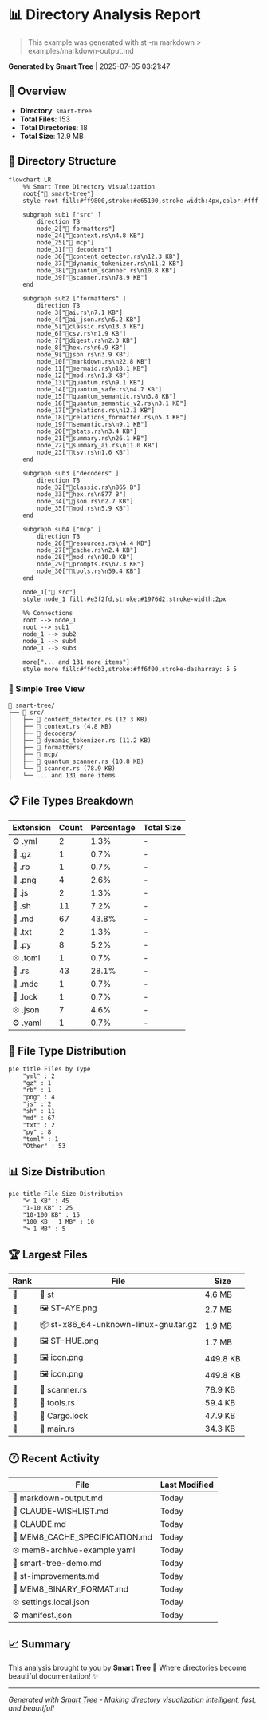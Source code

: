 # 📊 Directory Analysis Report

> This example was generated with st -m markdown > examples/markdown-output.md

**Generated by Smart Tree** | 2025-07-05 03:21:47

## 📁 Overview

- **Directory**: `smart-tree`
- **Total Files**: 153
- **Total Directories**: 18
- **Total Size**: 12.9 MB

## 🌳 Directory Structure

```mermaid
flowchart LR
    %% Smart Tree Directory Visualization
    root{"📁 smart-tree"}
    style root fill:#ff9800,stroke:#e65100,stroke-width:4px,color:#fff

    subgraph sub1 ["src" ]
        direction TB
        node_2["📁 formatters"]
        node_24["🦀context.rs\n4.8 KB"]
        node_25["📁 mcp"]
        node_31["📁 decoders"]
        node_36["🦀content_detector.rs\n12.3 KB"]
        node_37["🦀dynamic_tokenizer.rs\n11.2 KB"]
        node_38["🦀quantum_scanner.rs\n10.8 KB"]
        node_39["🦀scanner.rs\n78.9 KB"]
    end

    subgraph sub2 ["formatters" ]
        direction TB
        node_3["🦀ai.rs\n7.1 KB"]
        node_4["🦀ai_json.rs\n5.2 KB"]
        node_5["🦀classic.rs\n13.3 KB"]
        node_6["🦀csv.rs\n1.9 KB"]
        node_7["🦀digest.rs\n2.3 KB"]
        node_8["🦀hex.rs\n6.9 KB"]
        node_9["🦀json.rs\n3.9 KB"]
        node_10["🦀markdown.rs\n22.8 KB"]
        node_11["🦀mermaid.rs\n18.1 KB"]
        node_12["🦀mod.rs\n1.3 KB"]
        node_13["🦀quantum.rs\n9.1 KB"]
        node_14["🦀quantum_safe.rs\n4.7 KB"]
        node_15["🦀quantum_semantic.rs\n3.8 KB"]
        node_16["🦀quantum_semantic_v2.rs\n3.1 KB"]
        node_17["🦀relations.rs\n12.3 KB"]
        node_18["🦀relations_formatter.rs\n5.3 KB"]
        node_19["🦀semantic.rs\n9.1 KB"]
        node_20["🦀stats.rs\n3.4 KB"]
        node_21["🦀summary.rs\n26.1 KB"]
        node_22["🦀summary_ai.rs\n11.0 KB"]
        node_23["🦀tsv.rs\n1.6 KB"]
    end

    subgraph sub3 ["decoders" ]
        direction TB
        node_32["🦀classic.rs\n865 B"]
        node_33["🦀hex.rs\n877 B"]
        node_34["🦀json.rs\n2.7 KB"]
        node_35["🦀mod.rs\n5.9 KB"]
    end

    subgraph sub4 ["mcp" ]
        direction TB
        node_26["🦀resources.rs\n4.4 KB"]
        node_27["🦀cache.rs\n2.4 KB"]
        node_28["🦀mod.rs\n10.0 KB"]
        node_29["🦀prompts.rs\n7.3 KB"]
        node_30["🦀tools.rs\n59.4 KB"]
    end

    node_1["📁 src"]
    style node_1 fill:#e3f2fd,stroke:#1976d2,stroke-width:2px

    %% Connections
    root --> node_1
    root --> sub1
    node_1 --> sub2
    node_1 --> sub4
    node_1 --> sub3

    more["... and 131 more items"]
    style more fill:#ffecb3,stroke:#ff6f00,stroke-dasharray: 5 5
```

### 📂 Simple Tree View

```
📁 smart-tree/
├── 📁 src/
│   ├── 🦀 content_detector.rs (12.3 KB)
│   ├── 🦀 context.rs (4.8 KB)
│   ├── 📁 decoders/
│   ├── 🦀 dynamic_tokenizer.rs (11.2 KB)
│   ├── 📁 formatters/
│   ├── 📁 mcp/
│   ├── 🦀 quantum_scanner.rs (10.8 KB)
│   └── 🦀 scanner.rs (78.9 KB)
│   └── ... and 131 more items
```

## 📋 File Types Breakdown

| Extension | Count | Percentage | Total Size |
|-----------|-------|------------|------------|
| ⚙️ .yml | 2 | 1.3% | - |
| 📄 .gz | 1 | 0.7% | - |
| 📄 .rb | 1 | 0.7% | - |
| 📄 .png | 4 | 2.6% | - |
| 📜 .js | 2 | 1.3% | - |
| 📄 .sh | 11 | 7.2% | - |
| 📝 .md | 67 | 43.8% | - |
| 📄 .txt | 2 | 1.3% | - |
| 🐍 .py | 8 | 5.2% | - |
| ⚙️ .toml | 1 | 0.7% | - |
| 🦀 .rs | 43 | 28.1% | - |
| 📄 .mdc | 1 | 0.7% | - |
| 📄 .lock | 1 | 0.7% | - |
| ⚙️ .json | 7 | 4.6% | - |
| ⚙️ .yaml | 1 | 0.7% | - |

## 🍰 File Type Distribution

```mermaid
pie title Files by Type
    "yml" : 2
    "gz" : 1
    "rb" : 1
    "png" : 4
    "js" : 2
    "sh" : 11
    "md" : 67
    "txt" : 2
    "py" : 8
    "toml" : 1
    "Other" : 53
```

## 📊 Size Distribution

```mermaid
pie title File Size Distribution
    "< 1 KB" : 45
    "1-10 KB" : 25
    "10-100 KB" : 15
    "100 KB - 1 MB" : 10
    "> 1 MB" : 5
```

## 🏆 Largest Files

| Rank | File | Size |
|------|------|------|
| 🥇 | 📄 st | 4.6 MB |
| 🥈 | 🖼️ ST-AYE.png | 2.7 MB |
| 🥉 | 📦 st-x86_64-unknown-linux-gnu.tar.gz | 1.9 MB |
| 📄 | 🖼️ ST-HUE.png | 1.7 MB |
| 📄 | 🖼️ icon.png | 449.8 KB |
| 📄 | 🖼️ icon.png | 449.8 KB |
| 📄 | 🦀 scanner.rs | 78.9 KB |
| 📄 | 🦀 tools.rs | 59.4 KB |
| 📄 | 📄 Cargo.lock | 47.9 KB |
| 📄 | 🦀 main.rs | 34.3 KB |

## 🕐 Recent Activity

| File | Last Modified |
|------|---------------|
| 📝 markdown-output.md | Today |
| 📝 CLAUDE-WISHLIST.md | Today |
| 📝 CLAUDE.md | Today |
| 📝 MEM8_CACHE_SPECIFICATION.md | Today |
| ⚙️ mem8-archive-example.yaml | Today |
| 📝 smart-tree-demo.md | Today |
| 📝 st-improvements.md | Today |
| 📝 MEM8_BINARY_FORMAT.md | Today |
| ⚙️ settings.local.json | Today |
| ⚙️ manifest.json | Today |

## 📈 Summary

This analysis brought to you by **Smart Tree** 🌳
Where directories become beautiful documentation! ✨

---

*Generated with [Smart Tree](https://github.com/8b-is/smart-tree) - Making directory visualization intelligent, fast, and beautiful!*
